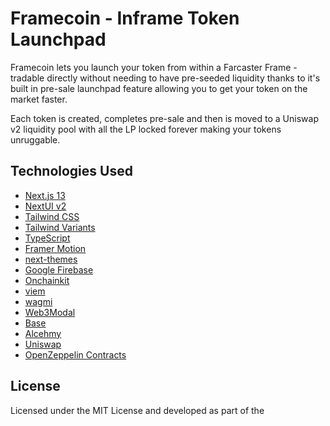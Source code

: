 # Framecoin - Inframe Token Launchpad

Framecoin lets you launch your token from within a Farcaster Frame - tradable directly without needing to have pre-seeded liquidity thanks to it's built in pre-sale launchpad feature allowing you to get your token on the market faster.

Each token is created, completes pre-sale and then is moved to a Uniswap v2 liquidity pool with all the LP locked forever making your tokens unruggable.

## Technologies Used

- [Next.js 13](https://nextjs.org/docs/getting-started)
- [NextUI v2](https://nextui.org/)
- [Tailwind CSS](https://tailwindcss.com/)
- [Tailwind Variants](https://tailwind-variants.org)
- [TypeScript](https://www.typescriptlang.org/)
- [Framer Motion](https://www.framer.com/motion/)
- [next-themes](https://github.com/pacocoursey/next-themes)
- [Google Firebase](https://firebase.google.com/)
- [Onchainkit](https://onchainkit.xyz/)
- [viem](https://viem.sh/)
- [wagmi](https://1.x.wagmi.sh/)
- [Web3Modal](https://web3modal.com/)
- [Base](https://www.base.org/)
- [Alcehmy](https://alchemy.com/)
- [Uniswap](https://uniswap.org/)
- [OpenZeppelin Contracts](https://www.openzeppelin.com/contracts)

## License
Licensed under the MIT License and developed as part of the 
